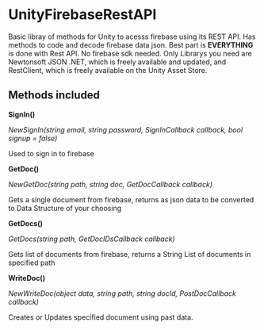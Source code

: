 # UnityFirebaseRestAPI
Basic libray of methods for Unity to acesss firebase using its REST API. Has methods to code and decode firebase data json.
Best part is **EVERYTHING** is done with Rest API. No firebase sdk needed. Only Librarys you need are Newtonsoft JSON .NET,
which is freely available and updated, and RestClient, which is freely available on the Unity Asset Store.

## Methods included

**SignIn()**

*NewSignIn(string email, string password, SignInCallback callback, bool signup = false)*

Used to sign in to firebase

**GetDoc()**

*NewGetDoc<T>(string path, string doc, GetDocCallback callback)*
 
Gets a single document from firebase, returns as json data to be converted to Data Structure of your choosing

**GetDocs()**

*GetDocs(string path, GetDocIDsCallback callback)*

Gets list of documents from firebase, returns a String List of documents in specified path

**WriteDoc()**

*NewWriteDoc<T>(object data, string path, string docId, PostDocCallback callback)*

Creates or Updates specified document using past data.

